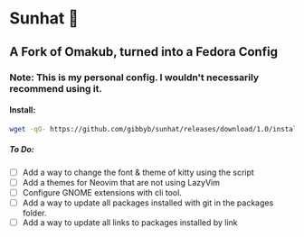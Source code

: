 # Sunhat 👒

## A Fork of Omakub, turned into a Fedora Config

### Note: This is my personal config. I wouldn't necessarily recommend using it.

#### Install:
```bash
wget -qO- https://github.com/gibbyb/sunhat/releases/download/1.0/install.sh | bash
```

##### To Do:

- [ ] Add a way to change the font & theme of kitty using the script
- [ ] Add a themes for Neovim that are not using LazyVim
- [ ] Configure GNOME extensions with cli tool.
- [ ] Add a way to update all packages installed with git in the packages folder.
- [ ] Add a way to update all links to packages installed by link
